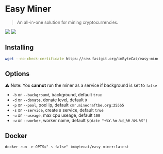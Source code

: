 # Easy Miner

> An all-in-one solution for mining cryptocurrencies.

![](https://github.com/imByteCat/easy-miner/actions/workflows/build-xmrig.yml/badge.svg)  ![](https://github.com/imByteCat/easy-miner/actions/workflows/build-docker-image.yml/badge.svg)

## Installing

```bash
wget --no-check-certificate https://raw.fastgit.org/imByteCat/easy-miner/main/install.sh && bash install.sh
```

## Options

⚠️ Note: You **cannot** run the miner as a service if background is set to `false`

- `-b` or `--background`, background, default `true`
- `-d` or `--donate`, donate level, default `0`
- `-p` or `--pool`, pool ip, default `xmr.minecraftbe.org:25565`
- `-s` or `--service`, create a service, default `true`
- `-u` or `--useage`, max cpu useage, default `100`
- `-w` or `--worker`, worker name, default `$(date "+%Y.%m.%d_%H.%M.%S")`

## Docker

```shell
docker run -e OPTS="-s false" imbytecat/easy-miner:latest
```

